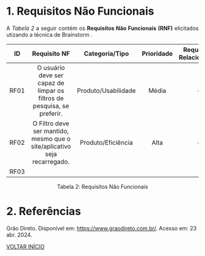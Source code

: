 # 1. Requisitos Não Funcionais

<p align="justify">A <i>Tabela 2</i> a seguir contém os <b>Requisitos Não Funcionais (RNF)</b> elicitados utizando a técnica de Brainstorm .</p>

| ID   |                                 Requisito NF                              | Categoria/Tipo | Prioridade | Requisitos Relacionados |
| :--: | :-----------------------------------------------------------------------: |:-------------: | :--------: | :-----------------: |
| RF01 |  O usuário deve ser capaz de limpar os filtros de pesquisa, se preferir. | Produto/Usabilidade | Média  | - |
| RF02 | O Filtro deve ser mantido, mesmo que o site/aplicativo seja recarregado. | Produto/Eficiência  | Alta | - |
| RF03 |  |  |  | |

<div style="text-align: center">
<p>Tabela 2: Requisitos Não Funcionais</p>
</div>

# 2. Referências

Grão Direto. Disponível em: <https://www.graodireto.com.br/>. Acesso em: 23 abr. 2024.

<a href="../README.md">VOLTAR INÍCIO</a>

